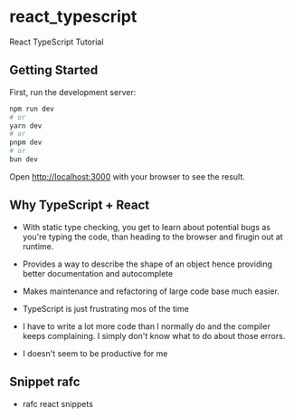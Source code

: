 # react_typescript

React TypeScript Tutorial

## Getting Started

First, run the development server:

```bash
npm run dev
# or
yarn dev
# or
pnpm dev
# or
bun dev
```

Open [http://localhost:3000](http://localhost:3000) with your browser to see the result.

## Why TypeScript + React

- With static type checking, you get to learn about potential bugs as you're typing the code, than
  heading to the browser and firugin out at runtime.

- Provides a way to describe the shape of an object hence providing better documentation and autocomplete

- Makes maintenance and refactoring of large code base much easier.

- TypeScript is just frustrating mos of the time

- I have to write a lot more code than I normally do and the compiler keeps complaining. I simply don't know what to do about those errors.

- I doesn't seem to be productive for me

## Snippet rafc

- rafc react snippets
